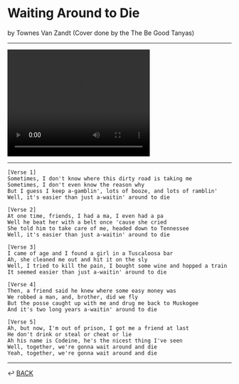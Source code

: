 # Waiting Around to Die

by Townes Van Zandt (Cover done by the The Be Good Tanyas)

---

<video width="320" height="240" controls>
  <source src="https://www.youtube.com/watch?v=yfCRXCfL_Ls" type="video/mp4">
</video>

---

```
[Verse 1]
Sometimes, I don't know where this dirty road is taking me
Sometimes, I don't even know the reason why
But I guess I keep a-gamblin', lots of booze, and lots of ramblin'
Well, it's easier than just a-waitin' around to die

[Verse 2]
At one time, friends, I had a ma, I even had a pa
Well he beat her with a belt once 'cause she cried
She told him to take care of me, headed down to Tennessee
Well, it's easier than just a-waitin' around to die

[Verse 3]
I came of age and I found a girl in a Tuscaloosa bar
Ah, she cleaned me out and hit it on the sly
Well, I tried to kill the pain, I bought some wine and hopped a train
It seemed easier than just a-waitin' around to die

[Verse 4]
Then, a friend said he knew where some easy money was
We robbed a man, and, brother, did we fly
But the posse caught up with me and drug me back to Muskogee
And it's two long years a-waitin' around to die

[Verse 5]
Ah, but now, I'm out of prison, I got me a friend at last
He don't drink or steal or cheat or lie
Ah his name is Codeine, he's the nicest thing I've seen
Well, together, we're gonna wait around and die
Yeah, together, we're gonna wait around and die
```

---

↩️ [BACK](./README.md)
